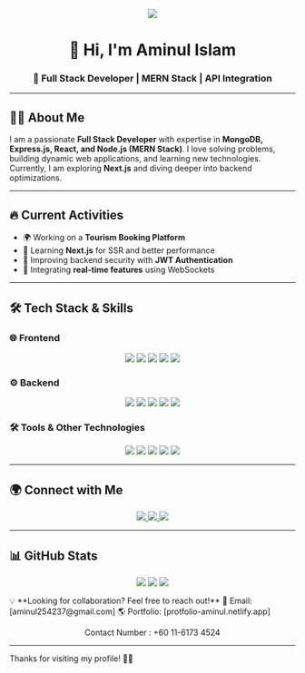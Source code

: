 <!-- Banner Image -->
<p align="center">
  <img src="https://i.ibb.co/rR9ynSzC/businessbyaminul-gmail-com.png alt="Aminul Islam - Full Stack Developer">
</p>

<h1 align="center">👋 Hi, I'm Aminul Islam</h1>
<h3 align="center">🚀 Full Stack Developer | MERN Stack | API Integration</h3>

---

## 👨‍💻 About Me  

I am a passionate **Full Stack Developer** with expertise in **MongoDB, Express.js, React, and Node.js (MERN Stack)**. I love solving problems, building dynamic web applications, and learning new technologies. Currently, I am exploring **Next.js** and diving deeper into backend optimizations.

---

## 🔥 Current Activities  

- 🌍 Working on a **Tourism Booking Platform**  
- 🚀 Learning **Next.js** for SSR and better performance  
- 🔧 Improving backend security with **JWT Authentication**  
- 📡 Integrating **real-time features** using WebSockets  

---

## 🛠️ Tech Stack & Skills  

### 🌐 Frontend  
<p align="center">
  <img src="https://img.shields.io/badge/HTML5-%23E34F26.svg?style=for-the-badge&logo=html5&logoColor=white" />
  <img src="https://img.shields.io/badge/CSS3-%231572B6.svg?style=for-the-badge&logo=css3&logoColor=white" />
  <img src="https://img.shields.io/badge/JavaScript-%23F7DF1E.svg?style=for-the-badge&logo=javascript&logoColor=black" />
  <img src="https://img.shields.io/badge/React-%2361DAFB.svg?style=for-the-badge&logo=react&logoColor=black" />
  <img src="https://img.shields.io/badge/TailwindCSS-%2338B2AC.svg?style=for-the-badge&logo=tailwind-css&logoColor=white" />
</p>

### ⚙️ Backend  
<p align="center">
  <img src="https://img.shields.io/badge/Node.js-%2343853D.svg?style=for-the-badge&logo=node.js&logoColor=white" />
  <img src="https://img.shields.io/badge/Express.js-%23000000.svg?style=for-the-badge&logo=express&logoColor=white" />
  <img src="https://img.shields.io/badge/MongoDB-%2347A248.svg?style=for-the-badge&logo=mongodb&logoColor=white" />
  <img src="https://img.shields.io/badge/JWT-%23000000.svg?style=for-the-badge&logo=json-web-tokens&logoColor=white" />
  <img src="https://img.shields.io/badge/Firebase-%23FFCA28.svg?style=for-the-badge&logo=firebase&logoColor=black" />
</p>

### 🛠 Tools & Other Technologies  
<p align="center">
  <img src="https://img.shields.io/badge/Git-%23F05032.svg?style=for-the-badge&logo=git&logoColor=white" />
  <img src="https://img.shields.io/badge/GitHub-%23181717.svg?style=for-the-badge&logo=github&logoColor=white" />
  <img src="https://img.shields.io/badge/Vercel-%23000000.svg?style=for-the-badge&logo=vercel&logoColor=white" />
  <img src="https://img.shields.io/badge/Netlify-%2300C7B7.svg?style=for-the-badge&logo=netlify&logoColor=white" />
  <img src="https://img.shields.io/badge/Postman-%23FF6C37.svg?style=for-the-badge&logo=postman&logoColor=white" />
</p>

---

## 🌍 Connect with Me  

<p align="center">
  <a href="https://github.com/pgAminul">
    <img src="https://img.shields.io/badge/GitHub-%23181717.svg?style=for-the-badge&logo=github&logoColor=white" />
  </a>
  <a href="https://www.linkedin.com/in/md-aminul-islam-showrov/">
    <img src="https://img.shields.io/badge/LinkedIn-%230077B5.svg?style=for-the-badge&logo=linkedin&logoColor=white" />
  </a>
  <a href="https://x.com/aminul_islam_S">
    <img src="https://img.shields.io/badge/Twitter-%231DA1F2.svg?style=for-the-badge&logo=twitter&logoColor=white" />
  </a>
</p>

---

## 📊 GitHub Stats  

<p align="center">
  <img src="https://github-readme-stats.vercel.app/api?username=your-github-username&show_icons=true&theme=radical" />
  <img src="https://github-readme-streak-stats.herokuapp.com/?user=your-github-username&theme=radical" />
  <img src="https://github-readme-stats.vercel.app/api/top-langs/?username=your-github-username&layout=compact&theme=radical" />
</p>
💡 **Looking for collaboration? Feel free to reach out!**  
📧 Email: [aminul254237@gmail.com] 
🌎 Portfolio: [protfolio-aminul.netlify.app] 
<p align="center"> Contact Number : +60 11-6173 4524 </p>

---
Thanks for visiting my profile! 🚀✨  

